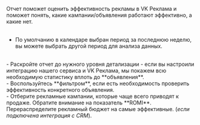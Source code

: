 <Alert>Отчет поможет оценить эффективность рекламы в VK Реклама и поможет понять, какие кампании/объявления работают эффективно, а какие нет.</Alert>
<br/>
<br/>
- По умолчанию в календаре выбран период за последнюю неделю, вы можете выбрать другой период для анализа данных.
<br/>
- Раскройте отчет до нужного уровня детализации - если вы настроили интеграцию нашего сервиса и VK Реклама, мы покажем всю необходимую статистику вплоть до **объявления**.
<br/>
- Воспользуйтесь **фильтром**, если есть необходимость проверить эффективность конкретного объявления.
<br/>
- Отберите рекламные кампании, которые чаще всего приводят к продаже. Обратите внимание на показатель **ROMI**. Перераспределите рекламный бюджет на самые эффективные. (<em>если подключена интеграция с CRM</em>).
